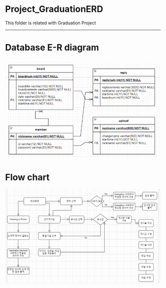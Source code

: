 # Project_GraduationERD

This folder is related with Graduation Project

---
# Database E-R diagram
![Random](DBERdiagram.PNG)
---
# Flow chart
![Random](flowchart.PNG)
